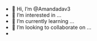 - 👋 Hi, I’m @Amandadav3
- 👀 I’m interested in ...
- 🌱 I’m currently learning ...
- 💞️ I’m looking to collaborate on ...
- 

<!---
Amandadav3/Amandadav3 is a ✨ special ✨ repository because its `README.md` (this file) appears on your GitHub profile.
You can click the Preview link to take a look at your changes.
--->

